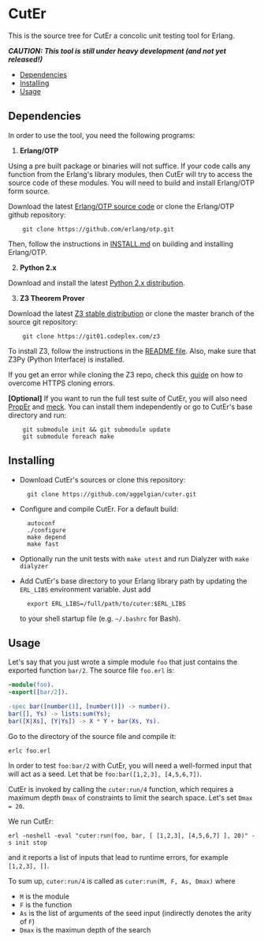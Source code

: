 CutEr
==============

This is the source tree for CutEr a concolic unit testing tool for Erlang.

***CAUTION: This tool is still under heavy development (and not yet released!)***

* [Dependencies](#dependencies)
* [Installing](#installing)
* [Usage](#usage)

Dependencies
------------

In order to use the tool, you need the following programs:

1. **Erlang/OTP**

  Using a pre built package or binaries will not suffice. If your code calls any function from the Erlang's library modules,
  then CutEr will try to access the source code of these modules. You will need to build and install Erlang/OTP form source.

  Download the latest [Erlang/OTP source code](http://www.erlang.org/download.html) or clone the Erlang/OTP github repository:

        git clone https://github.com/erlang/otp.git

  Then, follow the instructions in [INSTALL.md](https://github.com/erlang/otp/blob/maint/HOWTO/INSTALL.md) on building and
  installing Erlang/OTP.

2. **Python 2.x**

  Download and install the latest [Python 2.x distribution](http://www.python.org).

3. **Z3 Theorem Prover**

  Download the latest [Z3 stable distribution](http://z3.codeplex.com/) or clone the master branch of the source git repository:

        git clone https://git01.codeplex.com/z3

  To install Z3, follow the instructions in the [README file](http://z3.codeplex.com/SourceControl/latest#README).
  Also, make sure that Z3Py (Python Interface) is installed.

  If you get an error while cloning the Z3 repo, check this [guide](http://z3.codeplex.com/wikipage?title=Git%20HTTPS%20cloning%20errors)
  on how to overcome HTTPS cloning errors.

**[Optional]** If you want to run the full test suite of CutEr, you will also need [PropEr](https://github.com/manopapad/proper)
and [meck](https://github.com/eproxus/meck). You can install them independently or go to CutEr's base directory and run:

        git submodule init && git submodule update
        git submodule foreach make

Installing
----------

* Download CutEr's sources or clone this repository:

        git clone https://github.com/aggelgian/cuter.git

* Configure and compile CutEr. For a default build:

        autoconf
        ./configure
        make depend
        make fast

* Optionally run the unit tests with `make utest` and run Dialyzer with `make dialyzer`

* Add CutEr's base directory to your Erlang library path by updating the `ERL_LIBS` environment variable. Just add

        export ERL_LIBS=/full/path/to/cuter:$ERL_LIBS

  to your shell startup file (e.g. `~/.bashrc` for Bash).

Usage
-----

Let's say that you just wrote a simple module `foo` that just contains the exported function `bar/2`.
The source file `foo.erl` is:

```erlang
-module(foo).
-export([bar/2]).

-spec bar([number()], [number()]) -> number().
bar([], Ys) -> lists:sum(Ys);
bar([X|Xs], [Y|Ys]) -> X * Y + bar(Xs, Ys).
```

Go to the directory of the source file and compile it:

    erlc foo.erl

In order to test `foo:bar/2` with CutEr, you will need a well-formed input that will act as a seed.
Let that be `foo:bar([1,2,3], [4,5,6,7])`.

CutEr is invoked by calling the `cuter:run/4` function, which requires a maximum depth `Dmax` of constraints to limit
the search space. Let's set `Dmax = 20`.

We run CutEr:

    erl -noshell -eval "cuter:run(foo, bar, [ [1,2,3], [4,5,6,7] ], 20)" -s init stop

and it reports a list of inputs that lead to runtime errors, for example `[1,2,3], []`.

To sum up, `cuter:run/4` is called as `cuter:run(M, F, As, Dmax)` where

* `M` is the module
* `F` is the function
* `As` is the list of arguments of the seed input (indirectly denotes the arity of `F`)
* `Dmax` is the maximun depth of the search

